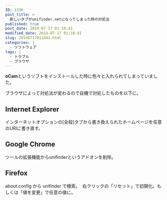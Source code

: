 ```yaml
---
ID: 1336
post_title: >
  新しいタブがunifinder.netになってしまった時の対処法
published: true
post_date: 2014-07-17 01:18:41
modified_date: 2014-07-17 01:18:41
slug: 20140717011841.html
categories: |
  - ソフトウェア
tags: |
  - トラブル
  - ブラウザ
---
```

<b>oCam</b>というソフトをインストールした時に色々と入れられてしまっていました。
<!--more-->
ブラウザによって対処法が変わるので自機で対処したものを以下に。

<h2>Internet Explorer</h2>
インターネットオプションの[全般]タブから書き換えられたホームページを任意のURIに書き直す。

<h2>Google Chrome</h2>
ツールの拡張機能からunifinderというアドオンを削除。

<h2>Firefox</h2>
about:config から unifinder で検索。
<img alt="" src="[cfview name='img_1']">
右クリックの「リセット」で初期化。もしくは「値を変更」で任意の値に。